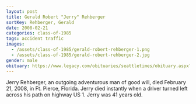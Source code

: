 ```yaml
---
layout: post
title: Gerald Robert "Jerry" Rehberger
sortKey: Rehberger, Gerald
date: 2008-02-21
categories: class-of-1985
tags: accident traffic
images:
  - /assets/class-of-1985/gerald-robert-rehberger-1.png
  - /assets/class-of-1985/gerald-robert-rehberger-2.jpg
gender: male
obituary: https://www.legacy.com/obituaries/seattletimes/obituary.aspx?n=Gerald-Rehberger&pid=104697538
---
```

Jerry Rehberger, an outgoing adventurous man of good will, died February 21, 2008, in Ft. Pierce, Florida. Jerry died instantly when a driver turned left across his path on highway US 1. Jerry was 41 years old.